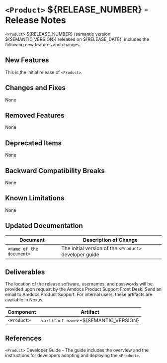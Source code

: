 # `<Product>` ${RELEASE_NUMBER} - Release Notes

`<Product>` ${RELEASE_NUMBER} (semantic version ${SEMANTIC_VERSION}) released on ${RELEASE_DATE}, includes the following new features and changes.

## New Features

This is the initial release of `<Product>`.

## Changes and Fixes

None

## Removed Features

None

## Deprecated Items

None

## Backward Compatibility Breaks

None

## Known Limitations

None

## Updated Documentation

| Document | Description of Change |
|----------|-----------------------|
| `<name of the document>` | The initial version of the `<Product>` developer guide |

## Deliverables

The location of the release software, usernames, and passwords will be
provided upon request by the Amdocs Product Support Front Desk. Send an
email to Amdocs Product Support. For internal users, these artifacts are
available in Nexus.

| Component | Artifact |
|-----------|----------|
| `<Product>` | `<artifact name>`-${SEMANTIC_VERSION} |

## References

`<Product>` Developer Guide - The guide includes the overview and the instructions for developers adopting and deploying the `<Product>`.
